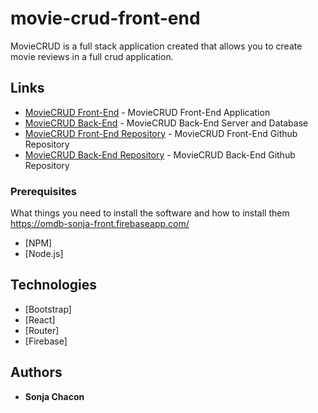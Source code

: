 # movie-crud-front-end

MovieCRUD is a full stack application created that allows you to create movie reviews in a full crud application.

## Links

* [MovieCRUD Front-End](https://omdb-sonja-front.firebaseapp.com/) - MovieCRUD Front-End Application
* [MovieCRUD Back-End](https://omdb-son.herokuapp.com/) - MovieCRUD Back-End Server and Database
* [MovieCRUD Front-End Repository](https://github.com/s0njablade/OMDB-Frontend) - MovieCRUD Front-End Github Repository
* [MovieCRUD Back-End Repository](https://github.com/s0njablade/OMBD-Backend/) - MovieCRUD Back-End Github Repository

### Prerequisites

What things you need to install the software and how to install them
https://omdb-sonja-front.firebaseapp.com/
* [NPM]
* [Node.js]

## Technologies

* [Bootstrap]
* [React]
* [Router]
* [Firebase]

## Authors

* **Sonja Chacon** 